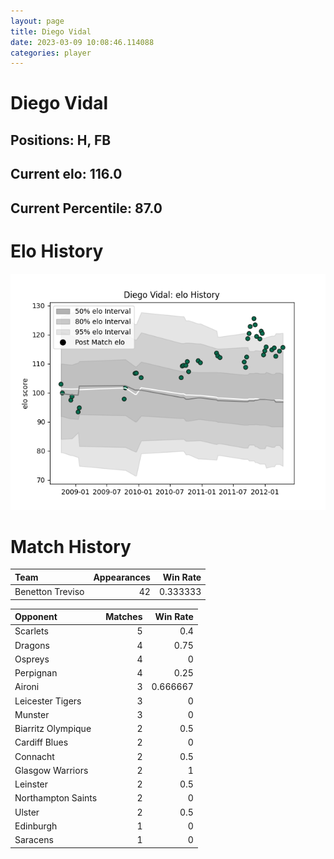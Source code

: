```yaml
---  
layout: page  
title: Diego Vidal  
date: 2023-03-09 10:08:46.114088  
categories: player  
---
```

# Diego Vidal

## Positions: H, FB

## Current elo: 116.0

## Current Percentile: 87.0

# Elo History


![elo history](history_DiegoVidal.png)
# Match History


| Team             |   Appearances |   Win Rate |
|:-----------------|--------------:|-----------:|
| Benetton Treviso |            42 |   0.333333 |

| Opponent           |   Matches |   Win Rate |
|:-------------------|----------:|-----------:|
| Scarlets           |         5 |   0.4      |
| Dragons            |         4 |   0.75     |
| Ospreys            |         4 |   0        |
| Perpignan          |         4 |   0.25     |
| Aironi             |         3 |   0.666667 |
| Leicester Tigers   |         3 |   0        |
| Munster            |         3 |   0        |
| Biarritz Olympique |         2 |   0.5      |
| Cardiff Blues      |         2 |   0        |
| Connacht           |         2 |   0.5      |
| Glasgow Warriors   |         2 |   1        |
| Leinster           |         2 |   0.5      |
| Northampton Saints |         2 |   0        |
| Ulster             |         2 |   0.5      |
| Edinburgh          |         1 |   0        |
| Saracens           |         1 |   0        |